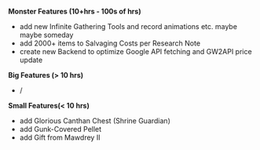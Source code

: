 **Monster Features (10+hrs - 100s of hrs)**
- add new Infinite Gathering Tools and record animations etc. maybe maybe someday
- add 2000+ items to Salvaging Costs per Research Note
- create new Backend to optimize Google API fetching and GW2API price update

**Big Features (> 10 hrs)**
- /

**Small Features(< 10 hrs)**
- add Glorious Canthan Chest (Shrine Guardian)
- add Gunk-Covered Pellet
- add Gift from Mawdrey II
